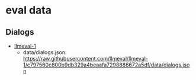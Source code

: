 # eval data

## Dialogs

* [llmeval-1](https://github.com/llmeval/llmeval-1)
    * data/dialogs.json: https://raw.githubusercontent.com/llmeval/llmeval-1/c797560c800b9db329a4beaafa7298886672a5df/data/dialogs.json